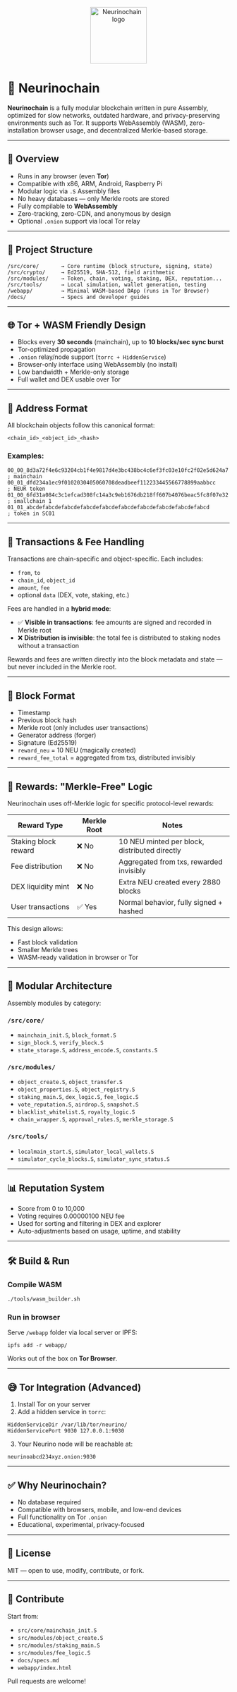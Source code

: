 <p align="center">
  <img src="https://raw.githubusercontent.com/NariKazuto/Neurinochain/main/nuologo256.png" alt="Neurinochain logo" width="128" />
</p>

# 🧠 Neurinochain

**Neurinochain** is a fully modular blockchain written in pure Assembly, optimized for slow networks, outdated hardware, and privacy-preserving environments such as Tor. It supports WebAssembly (WASM), zero-installation browser usage, and decentralized Merkle-based storage.

---

## 🚀 Overview

- Runs in any browser (even **Tor**)
- Compatible with x86, ARM, Android, Raspberry Pi
- Modular logic via `.S` Assembly files
- No heavy databases — only Merkle roots are stored
- Fully compilable to **WebAssembly**
- Zero-tracking, zero-CDN, and anonymous by design
- Optional `.onion` support via local Tor relay

---

## 📁 Project Structure

```
/src/core/       → Core runtime (block structure, signing, state)
/src/crypto/     → Ed25519, SHA-512, field arithmetic
/src/modules/    → Token, chain, voting, staking, DEX, reputation...
/src/tools/      → Local simulation, wallet generation, testing
/webapp/         → Minimal WASM-based DApp (runs in Tor Browser)
/docs/           → Specs and developer guides
```

---

## 🌐 Tor + WASM Friendly Design

- Blocks every **30 seconds** (mainchain), up to **10 blocks/sec sync burst**
- Tor-optimized propagation
- `.onion` relay/node support (`torrc + HiddenService`)
- Browser-only interface using WebAssembly (no install)
- Low bandwidth + Merkle-only storage
- Full wallet and DEX usable over Tor

---

## 🔐 Address Format

All blockchain objects follow this canonical format:
```
<chain_id>_<object_id>_<hash>
```

### Examples:
```
00_00_8d3a72f4e6c93204cb1f4e9817d4e3bc438bc4c6ef3fc03e10fc2f02e5d624a7   ; mainchain
00_01_dfd234a1ec9f0102030405060708deadbeef112233445566778899aabbcc       ; NEUR token
01_00_6fd31a084c3c1efcad308fc14a3c9eb1676db218ff607b4076beac5fc8f07e32   ; smallchain 1
01_01_abcdefabcdefabcdefabcdefabcdefabcdefabcdefabcdefabcdefabcd         ; token in SC01
```

---

## 🔄 Transactions & Fee Handling

Transactions are chain-specific and object-specific. Each includes:
- `from`, `to`
- `chain_id`, `object_id`
- `amount`, `fee`
- optional `data` (DEX, vote, staking, etc.)

Fees are handled in a **hybrid mode**:
- ✅ **Visible in transactions**: fee amounts are signed and recorded in Merkle root
- ❌ **Distribution is invisible**: the total fee is distributed to staking nodes without a transaction

Rewards and fees are written directly into the block metadata and state — but never included in the Merkle root.

---

## 🧱 Block Format

- Timestamp
- Previous block hash
- Merkle root (only includes user transactions)
- Generator address (forger)
- Signature (Ed25519)
- `reward_neu` = 10 NEU (magically created)
- `reward_fee_total` = aggregated from txs, distributed invisibly

---

## 🧠 Rewards: "Merkle-Free" Logic

Neurinochain uses off-Merkle logic for specific protocol-level rewards:

| Reward Type          | Merkle Root | Notes                                           |
|----------------------|-------------|-------------------------------------------------|
| Staking block reward | ❌ No       | 10 NEU minted per block, distributed directly   |
| Fee distribution     | ❌ No       | Aggregated from txs, rewarded invisibly         |
| DEX liquidity mint   | ❌ No       | Extra NEU created every 2880 blocks             |
| User transactions    | ✅ Yes      | Normal behavior, fully signed + hashed          |

This design allows:
- Fast block validation
- Smaller Merkle trees
- WASM-ready validation in browser or Tor

---

## 🔧 Modular Architecture

Assembly modules by category:

### `/src/core/`
- `mainchain_init.S`, `block_format.S`
- `sign_block.S`, `verify_block.S`
- `state_storage.S`, `address_encode.S`, `constants.S`

### `/src/modules/`
- `object_create.S`, `object_transfer.S`
- `object_properties.S`, `object_registry.S`
- `staking_main.S`, `dex_logic.S`, `fee_logic.S`
- `vote_reputation.S`, `airdrop.S`, `snapshot.S`
- `blacklist_whitelist.S`, `royalty_logic.S`
- `chain_wrapper.S`, `approval_rules.S`, `merkle_storage.S`

### `/src/tools/`
- `localmain_start.S`, `simulator_local_wallets.S`
- `simulator_cycle_blocks.S`, `simulator_sync_status.S`

---

## 📊 Reputation System

- Score from 0 to 10,000
- Voting requires 0.00000100 NEU fee
- Used for sorting and filtering in DEX and explorer
- Auto-adjustments based on usage, uptime, and stability

---

## 🛠️ Build & Run

### Compile WASM

```bash
./tools/wasm_builder.sh
```

### Run in browser

Serve `/webapp` folder via local server or IPFS:
```
ipfs add -r webapp/
```

Works out of the box on **Tor Browser**.

---

## 😅 Tor Integration (Advanced)

1. Install Tor on your server
2. Add a hidden service in `torrc`:
```
HiddenServiceDir /var/lib/tor/neurino/
HiddenServicePort 9030 127.0.0.1:9030
```

3. Your Neurino node will be reachable at:
```
neurinoabcd234xyz.onion:9030
```

---

## ✅ Why Neurinochain?

- No database required
- Compatible with browsers, mobile, and low-end devices
- Full functionality on Tor `.onion`
- Educational, experimental, privacy-focused

---

## 📜 License

MIT — open to use, modify, contribute, or fork.

---

## 🙌 Contribute

Start from:
- `src/core/mainchain_init.S`
- `src/modules/object_create.S`
- `src/modules/staking_main.S`
- `src/modules/fee_logic.S`
- `docs/specs.md`
- `webapp/index.html`

Pull requests are welcome!

